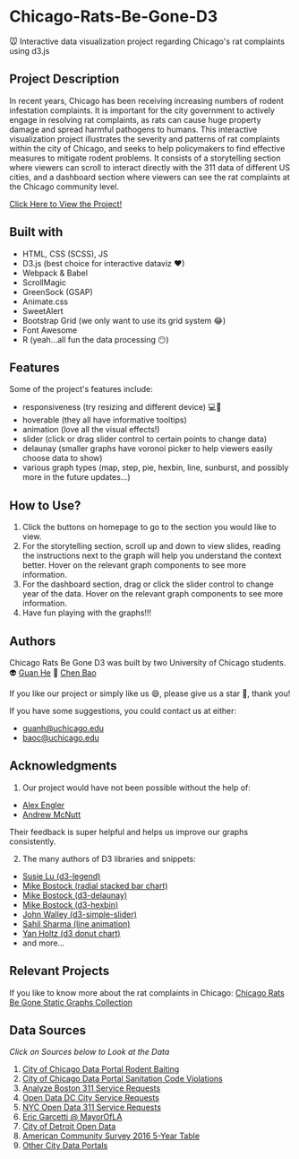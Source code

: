 # Chicago-Rats-Be-Gone-D3
🐭 Interactive data visualization project regarding Chicago's rat complaints using d3.js

## Project Description
In recent years, Chicago has been receiving increasing numbers of rodent infestation complaints. It is important for the city government to actively engage in resolving rat complaints, as rats can cause huge property damage and spread harmful pathogens to humans. This interactive visualization project illustrates the severity and patterns of rat complaints within the city of Chicago, and seeks to help policymakers to find effective measures to mitigate rodent problems. It consists of a storytelling section where viewers can scroll to interact directly with the 311 data of different US cities, and a dashboard section where viewers can see the rat complaints at the Chicago community level.

<a href="https://data-driven-dorks.github.io/Chicago-Rats-Be-Gone-Homepage/index.html">Click Here to View the Project!</a>

## Built with
- HTML, CSS (SCSS), JS
- D3.js (best choice for interactive dataviz ❤)
- Webpack & Babel
- ScrollMagic
- GreenSock (GSAP)
- Animate.css
- SweetAlert
- Bootstrap Grid (we only want to use its grid system 😂)
- Font Awesome
- R (yeah...all fun the data processing 😶)

## Features
Some of the project's features include:
- responsiveness (try resizing and different device) 💻📱
- hoverable (they all have informative tooltips)
- animation (love all the visual effects!)
- slider (click or drag slider control to certain points to change data)
- delaunay (smaller graphs have voronoi picker to help viewers easily choose data to show)
- various graph types (map, step, pie, hexbin, line, sunburst, and possibly more in the future updates...)

## How to Use?
1. Click the buttons on homepage to go to the section you would like to view.
2. For the storytelling section, scroll up and down to view slides, reading the instructions next to the graph will help you understand the context better. Hover on the relevant graph components to see more information.
3. For the dashboard section, drag or click the slider control to change year of the data. Hover on the relevant graph components to see more information.
4. Have fun playing with the graphs!!!

## Authors
Chicago Rats Be Gone D3 was built by two University of Chicago students.
👽 <a href="https://github.com/heguanelvis">Guan He</a>
👻 <a href="https://github.com/AaaChenBao">Chen Bao</a>

If you like our project or simply like us 😄, please give us a star 🌟, thank you!

If you have some suggestions, you could contact us at either:
- guanh@uchicago.edu
- baoc@uchicago.edu

## Acknowledgments
1. Our project would have not been possible without the help of:
- <a href="https://github.com/alexcengler">Alex Engler</a>
- <a href="https://github.com/mcnuttandrew">Andrew McNutt</a>

Their feedback is super helpful and helps us improve our graphs consistently.

2. The many authors of D3 libraries and snippets:
- <a href="https://d3-legend.susielu.com/">Susie Lu (d3-legend)</a>
- <a href="https://observablehq.com/@d3/radial-stacked-bar-chart">Mike Bostock (radial stacked bar chart)</a>
- <a href="https://www.npmjs.com/package/d3-delaunay">Mike Bostock (d3-delaunay)</a>
- <a href="https://github.com/d3/d3-hexbin">Mike Bostock (d3-hexbin)</a>
- <a href="https://www.npmjs.com/~johnwalley">John Walley (d3-simple-slider)</a>
- <a href="https://medium.com/@sahilaug/line-graphs-using-d3-animating-the-line-f82a1dfc3c91">Sahil Sharma (line animation)</a>
- <a href="https://www.d3-graph-gallery.com/donut">Yan Holtz (d3 donut chart)</a>
- and more...

## Relevant Projects
If you like to know more about the rat complaints in Chicago:
<a href="https://heguanelvis.github.io/Chicago-Rats-Be-Gone/explore.html">Chicago Rats Be Gone Static Graphs Collection</a>

## Data Sources
*Click on Sources below to Look at the Data*
1. <a href="https://data.cityofchicago.org/Service-Requests/311-Service-Requests-Rodent-Baiting-No-Duplicates/uqhs-j723">City of Chicago Data Portal Rodent Baiting</a>
2. <a href="https://data.cityofchicago.org/Service-Requests/311-Service-Requests-Sanitation-Code-Complaints-No/rccf-5427">City of Chicago Data Portal Sanitation Code Violations</a>
3. <a href="https://data.boston.gov/dataset/311-service-requests">Analyze Boston 311 Service Requests</a>
4. <a href="http://opendata.dc.gov/datasets/city-service-requests-in-2018">Open Data DC City Service Requests</a>
5. <a href="https://data.cityofnewyork.us/Social-Services/311-Service-Requests-from-2010-to-Present/erm2-nwe9/data">NYC Open Data 311 Service Requests</a>
6. <a href="https://data.lacity.org/A-Well-Run-City/MyLA311-Service-Request-Data-2018/h65r-yf5i">Eric Garcetti @ MayorOfLA</a>
7. <a href="https://data.detroitmi.gov/Government/Improve-Detroit-Issues/fjru-bz8m/data">City of Detroit Open Data</a>
8. <a href="https://api.census.gov/data/2016/acs/acs5/variables.html">American Community Survey 2016 5-Year Table</a>
9. <a href="http://us-city.census.okfn.org/dataset/service-requests">Other City Data Portals</a>
